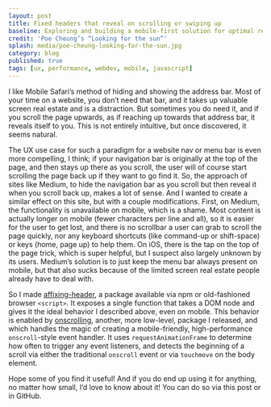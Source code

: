 ```yaml
---
layout: post
title: Fixed headers that reveal on scrolling or swiping up
baseline: Exploring and building a mobile-first solution for optimal reading UX
credit: 'Poe Cheung’s “Looking for the sun”'
splash: media/poe-cheung-looking-for-the-sun.jpg
category: blog
published: true
tags: [ux, performance, webdev, mobile, javascript]
---
```


I like Mobile Safari’s method of hiding and showing the address bar. Most of your time on a website, you don’t need that bar, and it takes up valuable screen real estate and is a distraction. But sometimes you do need it, and if you scroll the page upwards, as if reaching up towards that address bar, it reveals itself to you. This is not entirely intuitive, but once discovered, it seems natural.

The UX use case for such a paradigm for a website nav or menu bar is even more compelling, I think; if your navigation bar is originally at the top of the page, and then stays up there as you scroll, the user will of course start scrolling the page back up if they want to go find it. So, the approach of sites like Medium, to hide the navigation bar as you scroll but then reveal it when you scroll back up, makes a lot of sense. And I wanted to create a similar effect on this site, but with a couple modifications. First, on Medium, the functionality is unavailable on mobile, which is a shame. Most content is actually longer on mobile (fewer characters per line and all), so it is easier for the user to get lost, and there is no scrollbar a user can grab to scroll the page quickly, nor any keyboard shortcuts (like command-up or shift-space) or keys (home, page up) to help them. On iOS, there is the tap on the top of the page trick, which is super helpful, but I suspect also largely unknown by its users. Medium’s solution is to just keep the menu bar always present on mobile, but that also sucks because of the limited screen real estate people already have to deal with.

So I made [affixing-header][], a package available via npm or old-fashioned browser `<script>`. It exposes a single function that takes a DOM node and gives it the ideal behavior I described above, even on mobile. This behavior is enabled by [onscrolling][], another, more low-level, package I released, and which handles the magic of creating a mobile-friendly, high-performance `onscroll`-style event handler. It uses `requestAnimationFrame` to determine how often to trigger any event listeners, and detects the beginning of a scroll via either the traditional `onscroll` event or via `touchmove` on the body element.

Hope some of you find it useful! And if you do end up using it for anything, no matter how small, I’d love to know about it! You can do so via this post or in GitHub.

[affixing-header]: https://github.com/acusti/affixing-header
[onscrolling]: https://github.com/acusti/onscrolling
